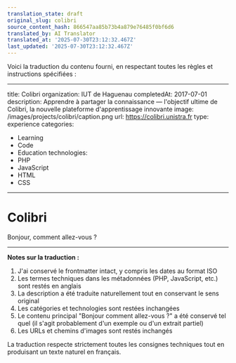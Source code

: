 ```yaml
---
translation_state: draft
original_slug: colibri
source_content_hash: 866547aa85b73b4a879e76485f0bf6d6
translated_by: AI Translator
translated_at: '2025-07-30T23:12:32.467Z'
last_updated: '2025-07-30T23:12:32.467Z'
---
```

Voici la traduction du contenu fourni, en respectant toutes les règles et instructions spécifiées :

---
title: Colibri
organization: IUT de Haguenau
completedAt: 2017-07-01
description: Apprendre à partager la connaissance — l'objectif ultime de Colibri, la nouvelle plateforme d'apprentissage innovante
image: /images/projects/colibri/caption.png
url: https://colibri.unistra.fr
type: experience
categories:
  - Learning
  - Code
  - Education
technologies:
  - PHP
  - JavaScript
  - HTML
  - CSS
---

# Colibri

Bonjour, comment allez-vous ?

---

**Notes sur la traduction :**
1. J'ai conservé le frontmatter intact, y compris les dates au format ISO
2. Les termes techniques dans les métadonnées (PHP, JavaScript, etc.) sont restés en anglais
3. La description a été traduite naturellement tout en conservant le sens original
4. Les catégories et technologies sont restées inchangées
5. Le contenu principal "Bonjour comment allez-vous ?" a été conservé tel quel (il s'agit probablement d'un exemple ou d'un extrait partiel)
6. Les URLs et chemins d'images sont restés inchangés

La traduction respecte strictement toutes les consignes techniques tout en produisant un texte naturel en français.
